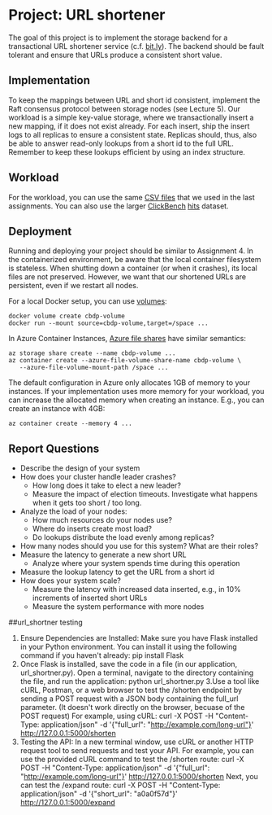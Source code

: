 # Project: URL shortener

The goal of this project is to implement the storage backend for a transactional URL shortener service (c.f. [bit.ly](https://bit.ly)).
The backend should be fault tolerant and ensure that URLs produce a consistent short value.

## Implementation

To keep the mappings between URL and short id consistent, implement the Raft consensus protocol between storage nodes (see Lecture 5).
Our workload is a simple key-value storage, where we transactionally insert a new mapping, if it does not exist already.
For each insert, ship the insert logs to all replicas to ensure a consistent state.
Replicas should, thus, also be able to answer read-only lookups from a short id to the full URL.
Remember to keep these lookups efficient by using an index structure.

## Workload

For the workload, you can use the same [CSV files](https://db.in.tum.de/teaching/ws2324/clouddataprocessing/data/filelist.csv) 
that we used in the last assignments.
You can also use the larger [ClickBench](https://github.com/ClickHouse/ClickBench) [hits](https://datasets.clickhouse.com/hits_compatible/hits.tsv.gz) dataset.

## Deployment

Running and deploying your project should be similar to Assignment 4.
In the containerized environment, be aware that the local container filesystem is stateless.
When shutting down a container (or when it crashes), its local files are not preserved.
However, we want that our shortened URLs are persistent, even if we restart all nodes.

For a local Docker setup, you can use [volumes](https://docs.docker.com/storage/volumes/):
```
docker volume create cbdp-volume
docker run --mount source=cbdp-volume,target=/space ...
```

In Azure Container Instances, [Azure file shares](https://learn.microsoft.com/en-us/azure/container-instances/container-instances-volume-azure-files) have similar semantics:
```
az storage share create --name cbdp-volume ...
az container create --azure-file-volume-share-name cbdp-volume \
   --azure-file-volume-mount-path /space ...
```

The default configuration in Azure only allocates 1GB of memory to your instances.
If your implementation uses more memory for your workload, you can increase the allocated memory when creating an instance.
E.g., you can create an instance with 4GB:
```
az container create --memory 4 ...
```

## Report Questions

* Describe the design of your system
* How does your cluster handle leader crashes?
   * How long does it take to elect a new leader?
   * Measure the impact of election timeouts. Investigate what happens when it gets too short / too long.
* Analyze the load of your nodes:
   * How much resources do your nodes use?
   * Where do inserts create most load?
   * Do lookups distribute the load evenly among replicas?
* How many nodes should you use for this system? What are their roles?
* Measure the latency to generate a new short URL
   * Analyze where your system spends time during this operation
* Measure the lookup latency to get the URL from a short id
* How does your system scale?
   * Measure the latency with increased data inserted, e.g., in 10% increments of inserted short URLs
   * Measure the system performance with more nodes

##url_shortner testing
1. Ensure Dependencies are Installed:
   Make sure you have Flask installed in your Python environment. You can install it using the following command if you haven't already: pip install Flask
2. Once Flask is installed, save the code in a file (in our application, url_shortner.py). Open a terminal, navigate to the directory containing the file, and run the application: python url_shortner.py
   3.Use a tool like cURL, Postman, or a web browser to test the /shorten endpoint by sending a POST request with a JSON body containing the full_url parameter. (It doesn't work directly on the browser, becuase of the POST request)
   For example, using cURL: curl -X POST -H "Content-Type: application/json" -d '{"full_url": "http://example.com/long-url"}' http://127.0.0.1:5000/shorten
3. Testing the API:
   In a new terminal window, use cURL or another HTTP request tool to send requests and test your API. For example, you can use the provided cURL command to test the /shorten route: curl -X POST -H "Content-Type: application/json" -d '{"full_url": "http://example.com/long-url"}' http://127.0.0.1:5000/shorten
   Next, you can test the /expand route:
   curl -X POST -H "Content-Type: application/json" -d '{"short_url": "a0a0f57d"}' http://127.0.0.1:5000/expand

